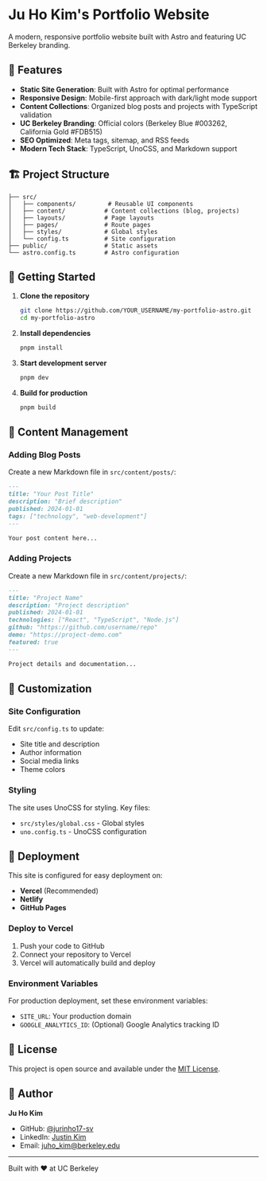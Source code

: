 # Ju Ho Kim's Portfolio Website

A modern, responsive portfolio website built with Astro and featuring UC Berkeley branding.

## 🌟 Features

- **Static Site Generation**: Built with Astro for optimal performance
- **Responsive Design**: Mobile-first approach with dark/light mode support
- **Content Collections**: Organized blog posts and projects with TypeScript validation
- **UC Berkeley Branding**: Official colors (Berkeley Blue #003262, California Gold #FDB515)
- **SEO Optimized**: Meta tags, sitemap, and RSS feeds
- **Modern Tech Stack**: TypeScript, UnoCSS, and Markdown support

## 🏗️ Project Structure

```
├── src/
│   ├── components/         # Reusable UI components
│   ├── content/           # Content collections (blog, projects)
│   ├── layouts/           # Page layouts
│   ├── pages/             # Route pages
│   ├── styles/            # Global styles
│   └── config.ts          # Site configuration
├── public/                # Static assets
└── astro.config.ts        # Astro configuration
```

## 🚀 Getting Started

1. **Clone the repository**
   ```bash
   git clone https://github.com/YOUR_USERNAME/my-portfolio-astro.git
   cd my-portfolio-astro
   ```

2. **Install dependencies**
   ```bash
   pnpm install
   ```

3. **Start development server**
   ```bash
   pnpm dev
   ```

4. **Build for production**
   ```bash
   pnpm build
   ```

## 📝 Content Management

### Adding Blog Posts

Create a new Markdown file in `src/content/posts/`:

```markdown
---
title: "Your Post Title"
description: "Brief description"
published: 2024-01-01
tags: ["technology", "web-development"]
---

Your post content here...
```

### Adding Projects

Create a new Markdown file in `src/content/projects/`:

```markdown
---
title: "Project Name"
description: "Project description"
published: 2024-01-01
technologies: ["React", "TypeScript", "Node.js"]
github: "https://github.com/username/repo"
demo: "https://project-demo.com"
featured: true
---

Project details and documentation...
```

## 🎨 Customization

### Site Configuration

Edit `src/config.ts` to update:
- Site title and description
- Author information
- Social media links
- Theme colors

### Styling

The site uses UnoCSS for styling. Key files:
- `src/styles/global.css` - Global styles
- `uno.config.ts` - UnoCSS configuration

## 🚀 Deployment

This site is configured for easy deployment on:

- **Vercel** (Recommended)
- **Netlify**
- **GitHub Pages**

### Deploy to Vercel

1. Push your code to GitHub
2. Connect your repository to Vercel
3. Vercel will automatically build and deploy

### Environment Variables

For production deployment, set these environment variables:
- `SITE_URL`: Your production domain
- `GOOGLE_ANALYTICS_ID`: (Optional) Google Analytics tracking ID

## 📄 License

This project is open source and available under the [MIT License](LICENSE).

## 👤 Author

**Ju Ho Kim**
- GitHub: [@jurinho17-sv](https://github.com/jurinho17-sv)
- LinkedIn: [Justin Kim](https://www.linkedin.com/in/justinkim-sv/)
- Email: juho_kim@berkeley.edu

---

Built with ❤️ at UC Berkeley